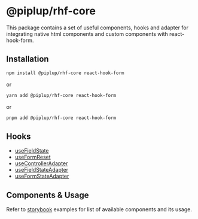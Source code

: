 # @piplup/rhf-core

This package contains a set of useful components, hooks and adapter for integrating native html components and custom components with react-hook-form.

## Installation

```bash
npm install @piplup/rhf-core react-hook-form
```

or

```bash
yarn add @piplup/rhf-core react-hook-form
```

or

```bash
pnpm add @piplup/rhf-core react-hook-form
```

## Hooks

- [useFieldState](https://github.com/sadik-malik/piplup/blob/main/packages/rhf-core/src/hooks/use-field-state-adapter.ts)
- [useFormReset](https://github.com/sadik-malik/piplup/blob/main/packages/rhf-core/src/hooks/use-form-reset.ts)
- [useControllerAdapter](https://github.com/sadik-malik/piplup/blob/main/packages/rhf-core/src/hooks/use-controller-adapter.ts)
- [useFieldStateAdapter](https://github.com/sadik-malik/piplup/blob/main/packages/rhf-core/src/hooks/use-field-state-adapter.ts)
- [useFormStateAdapter](https://github.com/sadik-malik/piplup/blob/main/packages/rhf-core/src/hooks/use-form-state-adapter.ts)

## Components & Usage

Refer to [storybook](https://piplup.vercel.app) examples for list of available components and its usage.
